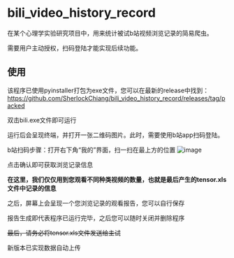 # bili_video_history_record
在某个心理学实验研究项目中，用来统计被试b站视频浏览记录的简易爬虫。

需要用户主动授权，扫码登陆才能实现后续功能。

## 使用
该程序已使用pyinstaller打包为exe文件，您可以在最新的release中找到：https://github.com/SherlockChiang/bili_video_history_record/releases/tag/packed

双击bili.exe文件即可运行

运行后会呈现终端，并打开一张二维码图片。此时，需要使用b站app扫码登陆。

b站扫码步骤：打开右下角“我的”界面，扫一扫在最上方的位置
![image](https://github.com/SherlockChiang/bili_video_history_record/assets/98642231/e9db33d2-09d5-4829-b394-25b49f6425bf)

点击确认即可获取浏览记录信息

**在这里，我们仅仅用到您观看不同种类视频的数量，也就是最后产生的tensor.xls文件中记录的信息**

之后，屏幕上会呈现一个您浏览记录的观看报告，您可以自行保存

报告生成即代表程序已运行完毕，之后您可以随时关闭并删除程序

~~最后，请务必将tensor.xls文件发送给主试~~

新版本已实现数据自动上传
